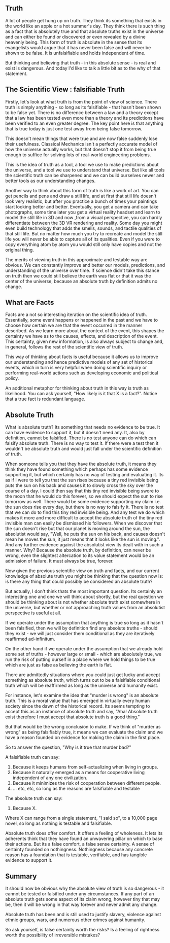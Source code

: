 ## Truth

A lot of people get hung up on truth. They think its something that exists in the world like an apple
or a hot summer's day. They think there is such thing as a fact that is absolutely true and that absolute
truths exist in the universe and can either be found or discovered or even revealed by a divine heavenly being.
This form of truth is absolute in the sense that its evangelists would argue that it has never been false and will
never be shown to be false. It is unfalsifiable and holds independent of time.

But thinking and believing that truth - in this absolute sense - is real and exist is dangerous. And today I'd like
to talk a little bit as to the why of that statement.

## The Scientific View : falsifiable Truth

Firstly, let's look at what truth is from the point of view of science. There truth is simply anything - so long as its falsifiable - that hasn't
been shown to be false yet. There is no difference between a law and a theory except that a law has been tested even more than a theory
and its predictions have been verified to an even greater degree. The key point here is that anything that is true
today is just one test away from being false tomorrow.

This doesn't mean things that were true and are now false suddenly lose their usefulness. Classical Mechanics isn't a perfectly accurate model of how the universe actually works, but that doesn't stop it from being true enough to suffice for solving lots of real-world engineering problems.

This is the idea of truth as a tool, a tool we use to make predictions about the universe, and a tool we use to understand that universe. But like
all tools the scientific truth can be sharpened and we can build ourselves newer and better tools as our understanding changes.

Another way to think about this form of truth is like a work of art. You can get pencils and pens and draw a still life, and at first that still life doesn't look very realistic, but after you practice a bunch of times your paintings start looking better and better. Eventually, you get
a camera and can take photographs, some time later you get a virtual reality headset and learn to model the still life in 3D and now ,from a visual perspective, you can hardly differentiate between the 3D VR rendering and reality. Some day you might even build technology that adds the smells, sounds, and tactile qualities of that still life. But no matter how much you try to recreate and model the still life you will never be able to capture all of its qualities. Even if you were to copy everything atom by atom you would still only have copies and not the original thing.

The merits of viewing truth in this approximate and testable way are obvious. We can constantly improve and better our models, predictions, and understanding of the universe over time. If science didn't take this stance on truth then we could still believe the earth was flat or that it was the center of the universe, because an absolute truth by definition admits no change.

## What are Facts

Facts are a not so interesting iteration on the scientific idea of truth. Essentially, some event happens or happened in the past and we have to choose how certain we are that the event occurred in the manner described. As we learn more about the context of the event, this shapes the certainty we have as to the causes, effects, and description of the event. This certainty, given new information, is also always subject to change and, in general, follows the rest of the scientific view of truth.

This way of thinking about facts is useful because it allows us to improve our understanding and hence predictive models of any set of historical events, which in turn is very helpful when doing scientific inquiry or performing real-world actions such as developing economic and political policy.

An additional metaphor for thinking about truth in this way is truth as likelihood. You can ask yourself, "How likely is it that X is a fact?". Notice that a true fact is redundant language.

## Absolute Truth

What is absolute truth? Its something that needs no evidence to be true. It can have evidence to support it, but it doesn't need any.
It, also by definition, cannot be falsified. There is no test anyone can do which can falsify absolute truth. There is no way to test it.
If there were a test then it wouldn't be absolute truth and would just fall under the scientific definition of truth.

When someone tells you that they have the absolute truth, it means they think they have found something which perhaps has some evidence supporting it, but which certainly has no way of testing and evaluating it. Its as if I were to tell you that the sun rises because a tiny red invisible being puts the sun on his back and causes it to slowly cross the sky over the course of a day. I could then say that this tiny red invisible being swore to the moon that he would do this forever, so we should expect the sun to rise tomorrow as well.
There would be some evidence supporting my claim i.e. the sun does rise every day, but there is no way to falsify it. There is no test that we can do to find this tiny red invisible being. And any test we do which makes it more and more difficult to accept the absolute truth of the tiny red invisible man can easily be dismissed his followers. When we discover that the sun doesn't rise but that our planet is moving around the sun, the absolutist would say, "Well, he puts the sun on his back, and causes doesn't mean he moves the sun, it just means that it looks like the sun is moving.". And any further evidence against the absolutist view its dealt with in such a manner. Why? Because the absolute truth, by definition, can never be wrong, even the slightest altercation to its value statement would be an admission of failure. It must always be true, forever.

Now given the previous scientific view on truth and facts, and our current knowledge of absolute truth you might be thinking that the question now is: is there any thing that could possibly be considered an absolute truth?

But actually, I don't think thats the most important question. Its certainly an interesting one and one we will think about shortly, but the real question we should be thinking about is not whether absolute truth exist somewhere in the universe,
but whether or not approaching truth values from an absolutist perspective is useful at all.

If we operate under the assumption that anything is true so long as it hasn't been falsified, then we will by definition find any absolute truths - should they exist - we will just consider them conditional as they are iteratively reaffirmed ad-infinitum.

On the other hand if we operate under the assumption that we already hold some set of truths - however large or small - which are absolutely true, we run the risk of putting ourself in a place where we hold things to be true which are just as false as believing the earth is flat.

There are admittedly situations where you could just get lucky and accept something as absolute truth, which turns out to be a falsifiable conditional truth which will be reaffirmed as long as the universe and humanity exist.

For instance, let's examine the idea that "murder is wrong" is an absolute truth. This is a moral value that has emerged in virtually every human society since the dawn of the historical record. Its seems tempting to accept this as an instance of absolute truth and say, "Aha! Absolute truth exist therefore I must accept that absolute truth is a good thing."

But that would be the wrong conclusion to make. If we think of "murder as wrong" as being falsifiably true, it means we can evaluate the claim and we have a reason founded on evidence for making the claim in the first place.

So to answer the question, "Why is it true that murder bad?"

A falsifiable truth can say:

1. Because it keeps humans from self-actualizing when living in groups.
2. Because it naturally emerged as a means for cooperative living independent of any one civilization.
3. Because it minimizes the risk of cooperation between different people.
4. ... etc, etc, so long as the reasons are falsifiable and testable

The absolute truth can say:

1. Because X.

Where X can range from a single statement, "I said so", to a 10,000 page novel, so long as nothing is testable and falsifiable.

Absolute truth does offer comfort. It offers a feeling of wholeness. It lets its adherents think that they have found an unwavering pillar on which to base their actions. But its a false comfort, a false sense certainty. A sense of certainty founded on nothingness. Nothingness because any concrete reason has a foundation that is testable, verifiable, and has tangible evidence to support it.

## Summary

It should now be obvious why the absolute view of truth is so dangerous - it cannot be tested or falsified under any circumstances. If  any part of an absolute truth gets some aspect of its claim wrong, however tiny that may be, then it will be wrong in that way forever and never admit any change.


Absolute truth has been and is still used to justify slavery, violence against ethnic groups, wars, and numerous other crimes against humanity.

So ask yourself, is false certainty worth the risks? Is a feeling of rightness worth the possibility of irreversible mistakes?
